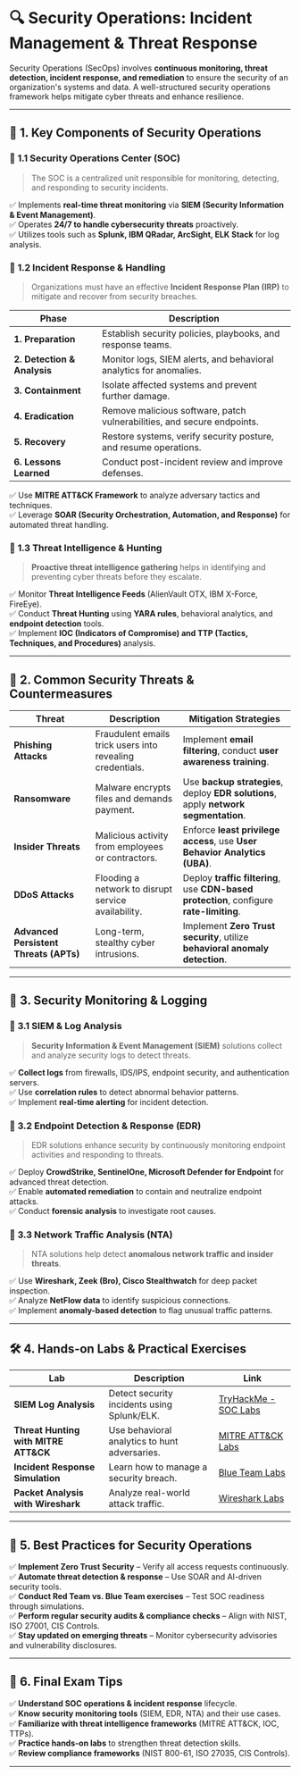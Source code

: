 # 🔍 **Security Operations: Incident Management & Threat Response**

Security Operations (SecOps) involves **continuous monitoring, threat detection, incident response, and remediation** to ensure the security of an organization's systems and data. A well-structured security operations framework helps mitigate cyber threats and enhance resilience.

---

## 📌 **1. Key Components of Security Operations**

### 🔹 **1.1 Security Operations Center (SOC)**
> The SOC is a centralized unit responsible for monitoring, detecting, and responding to security incidents.

✅ Implements **real-time threat monitoring** via **SIEM (Security Information & Event Management)**.  
✅ Operates **24/7 to handle cybersecurity threats** proactively.  
✅ Utilizes tools such as **Splunk, IBM QRadar, ArcSight, ELK Stack** for log analysis.

### 🔹 **1.2 Incident Response & Handling**
> Organizations must have an effective **Incident Response Plan (IRP)** to mitigate and recover from security breaches.

| **Phase** | **Description** |
|-----------|----------------|
| **1. Preparation** | Establish security policies, playbooks, and response teams. |
| **2. Detection & Analysis** | Monitor logs, SIEM alerts, and behavioral analytics for anomalies. |
| **3. Containment** | Isolate affected systems and prevent further damage. |
| **4. Eradication** | Remove malicious software, patch vulnerabilities, and secure endpoints. |
| **5. Recovery** | Restore systems, verify security posture, and resume operations. |
| **6. Lessons Learned** | Conduct post-incident review and improve defenses. |

✅ Use **MITRE ATT&CK Framework** to analyze adversary tactics and techniques.  
✅ Leverage **SOAR (Security Orchestration, Automation, and Response)** for automated threat handling.

### 🔹 **1.3 Threat Intelligence & Hunting**
> **Proactive threat intelligence gathering** helps in identifying and preventing cyber threats before they escalate.

✅ Monitor **Threat Intelligence Feeds** (AlienVault OTX, IBM X-Force, FireEye).  
✅ Conduct **Threat Hunting** using **YARA rules**, behavioral analytics, and **endpoint detection** tools.  
✅ Implement **IOC (Indicators of Compromise) and TTP (Tactics, Techniques, and Procedures)** analysis.

---

## 🚨 **2. Common Security Threats & Countermeasures**

| Threat | Description | Mitigation Strategies |
|--------|------------|----------------------|
| **Phishing Attacks** | Fraudulent emails trick users into revealing credentials. | Implement **email filtering**, conduct **user awareness training**. |
| **Ransomware** | Malware encrypts files and demands payment. | Use **backup strategies**, deploy **EDR solutions**, apply **network segmentation**. |
| **Insider Threats** | Malicious activity from employees or contractors. | Enforce **least privilege access**, use **User Behavior Analytics (UBA)**. |
| **DDoS Attacks** | Flooding a network to disrupt service availability. | Deploy **traffic filtering**, use **CDN-based protection**, configure **rate-limiting**. |
| **Advanced Persistent Threats (APTs)** | Long-term, stealthy cyber intrusions. | Implement **Zero Trust security**, utilize **behavioral anomaly detection**. |

---

## 🔑 **3. Security Monitoring & Logging**

### 🔹 **3.1 SIEM & Log Analysis**
> **Security Information & Event Management (SIEM)** solutions collect and analyze security logs to detect threats.

✅ **Collect logs** from firewalls, IDS/IPS, endpoint security, and authentication servers.  
✅ Use **correlation rules** to detect abnormal behavior patterns.  
✅ Implement **real-time alerting** for incident detection.

### 🔹 **3.2 Endpoint Detection & Response (EDR)**
> EDR solutions enhance security by continuously monitoring endpoint activities and responding to threats.

✅ Deploy **CrowdStrike, SentinelOne, Microsoft Defender for Endpoint** for advanced threat detection.  
✅ Enable **automated remediation** to contain and neutralize endpoint attacks.  
✅ Conduct **forensic analysis** to investigate root causes.

### 🔹 **3.3 Network Traffic Analysis (NTA)**
> NTA solutions help detect **anomalous network traffic and insider threats**.

✅ Use **Wireshark, Zeek (Bro), Cisco Stealthwatch** for deep packet inspection.  
✅ Analyze **NetFlow data** to identify suspicious connections.  
✅ Implement **anomaly-based detection** to flag unusual traffic patterns.

---

## 🛠️ **4. Hands-on Labs & Practical Exercises**

| Lab | Description | Link |
|-----|------------|------|
| **SIEM Log Analysis** | Detect security incidents using Splunk/ELK. | [TryHackMe - SOC Labs](https://tryhackme.com/) |
| **Threat Hunting with MITRE ATT&CK** | Use behavioral analytics to hunt adversaries. | [MITRE ATT&CK Labs](https://attack.mitre.org/) |
| **Incident Response Simulation** | Learn how to manage a security breach. | [Blue Team Labs](https://blueteamlabs.online/) |
| **Packet Analysis with Wireshark** | Analyze real-world attack traffic. | [Wireshark Labs](https://www.wireshark.org/) |

---

## 🎯 **5. Best Practices for Security Operations**

✅ **Implement Zero Trust Security** – Verify all access requests continuously.  
✅ **Automate threat detection & response** – Use SOAR and AI-driven security tools.  
✅ **Conduct Red Team vs. Blue Team exercises** – Test SOC readiness through simulations.  
✅ **Perform regular security audits & compliance checks** – Align with NIST, ISO 27001, CIS Controls.  
✅ **Stay updated on emerging threats** – Monitor cybersecurity advisories and vulnerability disclosures.

---

## 📌 **6. Final Exam Tips**

✅ **Understand SOC operations & incident response** lifecycle.  
✅ **Know security monitoring tools** (SIEM, EDR, NTA) and their use cases.  
✅ **Familiarize with threat intelligence frameworks** (MITRE ATT&CK, IOC, TTPs).  
✅ **Practice hands-on labs** to strengthen threat detection skills.  
✅ **Review compliance frameworks** (NIST 800-61, ISO 27035, CIS Controls).  

---
